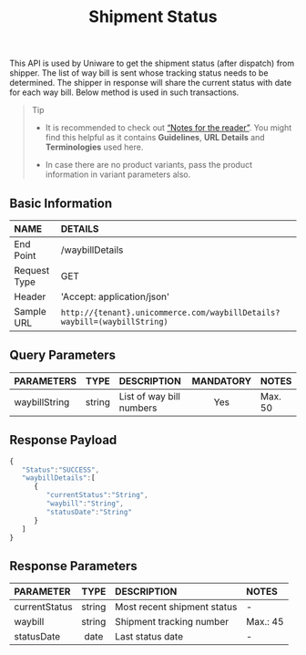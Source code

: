 ﻿---
id: shipment-status
title: Shipment Status
permalink: docs/shipment-status.html
---


This API is used by Uniware to get the shipment status (after dispatch) from shipper. The list of way bill is sent whose tracking status needs to be determined. The shipper in response will share the current status with date for each way bill. Below method is used in such transactions.

>Tip
>
> - It is recommended to check out [“Notes for the reader”](/docs/notes-for-reader.html). You might find this helpful as it contains **Guidelines**, **URL Details** and **Terminologies** used here.
>
> - In case there are no product variants, pass the product information in variant parameters also.

## Basic Information

| NAME             | DETAILS                                                                 | 
| :----------------| :---------------------------------------------------------------------  | 
| End Point        | /waybillDetails                                                               | 
| Request Type     | GET                                                                     | 
| Header           | 'Accept: application/json'                                               | 
| Sample URL       | `http://{tenant}.unicommerce.com/waybillDetails?waybill=(waybillString)`|



## Query Parameters

|PARAMETERS     		    |TYPE      	 		    |DESCRIPTION			|MANDATORY	|NOTES	
|:----------------------|:-----------------:|:---------------|:---------:|:--------|
|waybillString				      |string				      |List of way bill numbers			|Yes		    | Max. 50      |    


## Response Payload

```js
{
   "Status":"SUCCESS",
   "waybillDetails":[
      {
         "currentStatus":"String",
         "waybill":"String",
         "statusDate":"String"
      }
   ]
}
```

## Response Parameters

| PARAMETER     | TYPE   | DESCRIPTION                 | NOTES    | 
|:--------------|:------:|:----------------------------|:---------| 
| currentStatus | string | Most recent shipment status | -        | 
| waybill       | string | Shipment tracking number    | Max.: 45 | 
| statusDate    | date   | Last status date            | -        | 

 


